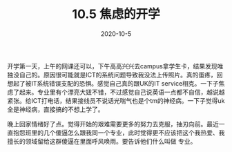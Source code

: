 ﻿---
layout: post
title: 10.5 焦虑的开学
date: 2020-10-5
categories: blog
tags: [日记]
description: 开学第一天，wonderful begining
---

开学第一天，上午的网课还可以，下午高高兴兴去campus拿学生卡，结果发现唯独没自己的。原因很可能就是ICT的系统问题导致我没法上传照片。真的蛋疼，回想起了被IT系统错误支配的恐惧。感觉自己真的跟UK的IT service相克。一下子焦虑了起来。专业里有个漂亮大妞不错，不过感觉自己说英语一点都不自信，越说越紧张。给ICT打电话，结果接线员不说话光喘气也是个tm的神经病。一下子觉得uk全是神经病，直接搞的不想上学了。

晚上回家情绪好了点。觉得开始的艰难需要更多的努力去克服，抽刃向前。最近一直抱怨班里的几个傻逼怎么跟我同一个专业，此时觉得更不应该把这个我热爱、我擅长的领域留给这群傻逼在里面呼风唤雨。要告诉他们什么叫做 专业。

